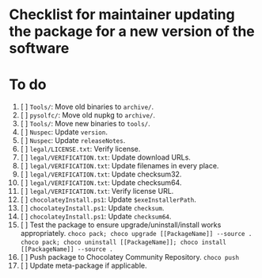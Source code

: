 # Checklist for maintainer updating the package for a new version of the software

# To do

1. [ ] `Tools/`: Move old binaries to `archive/`.
2. [ ] `pysolfc/`: Move old nupkg to `archive/`.
3. [ ] `Tools/`: Move new binaries to `tools/`.
4. [ ] `Nuspec`: Update `version`.
5. [ ] `Nuspec`: Update `releaseNotes`.
6. [ ] `legal/LICENSE.txt`: Verify license.
7. [ ] `legal/VERIFICATION.txt`: Update download URLs.
8. [ ] `legal/VERIFICATION.txt`: Update filenames in every place.
9. [ ] `legal/VERIFICATION.txt`: Update checksum32.
10. [ ] `legal/VERIFICATION.txt`: Update checksum64.
11. [ ] `legal/VERIFICATION.txt`: Verify license URL.
12. [ ] `chocolateyInstall.ps1`: Update `$exeInstallerPath`.
13. [ ] `chocolateyInstall.ps1`: Update `checksum`.
14. [ ] `chocolateyInstall.ps1`: Update `checksum64`.
15. [ ] Test the package to ensure upgrade/uninstall/install works appropriately.
    `choco pack; choco upgrade [[PackageName]] --source .`
    `choco pack; choco uninstall [[PackageName]]; choco install [[PackageName]] --source .`
16. [ ] Push package to Chocolatey Community Repository.
    `choco push`
17. [ ] Update meta-package if applicable.
